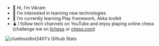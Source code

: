 - 👋 Hi, I’m Vikram
- 👀 I’m interested in learning new technologies
- 🌱 I’m currently learning Play framework, Akka toolkit
- ♟ I follow tech channels on YouTube and enjoy playing online chess (challenge me on [lichess](https://lichess.org/@/cluelessidiot2401) or [chess.com](https://www.chess.com/member/cluelessidiot2401))

<img align="left" alt="cluelessidiot2401's Github Stats" src="https://github-readme-stats.vercel.app/api?username=va2401&theme=dark&show_icons=true&hide_border=true" />

<!---
va2401/va2401 is a ✨ special ✨ repository because its `README.md` (this file) appears on your GitHub profile.
You can click the Preview link to take a look at your changes.
--->
